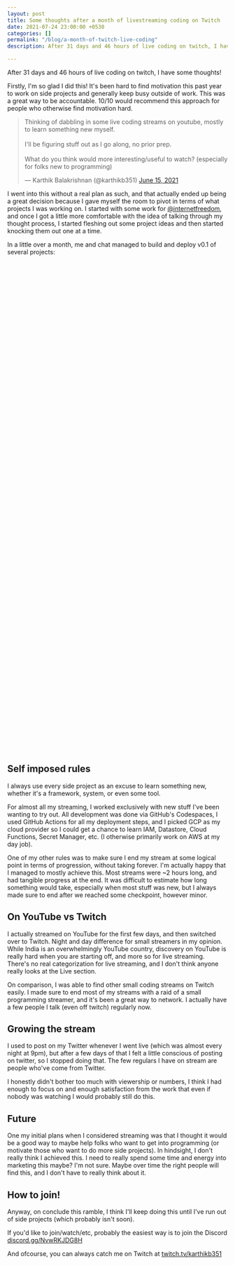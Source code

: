 ```yaml
---
layout: post
title: Some thoughts after a month of livestreaming coding on Twitch
date: 2021-07-24 23:00:00 +0530
categories: []
permalink: "/blog/a-month-of-twitch-live-coding"
description: After 31 days and 46 hours of live coding on twitch, I have some thoughts™️

---
```

After 31 days and 46 hours of live coding on twitch, I have some thoughts!

Firstly, I'm so glad I did this! It's been hard to find motivation this past year to work on side projects and generally keep busy outside of work. This was a great way to be accountable. 10/10 would recommend this approach for people who otherwise find motivation hard.

<blockquote class="twitter-tweet"><p lang="en" dir="ltr">Thinking of dabbling in some live coding streams on youtube, mostly to learn something new myself.<br><br>I'll be figuring stuff out as I go along, no prior prep.<br><br>What do you think would more interesting/useful to watch? (especially for folks new to programming)</p>— Karthik Balakrishnan (@karthikb351) <a href="https://twitter.com/karthikb351/status/1404845083346706434?ref_src=twsrc%5Etfw">June 15, 2021</a></blockquote> <script async src="https://platform.twitter.com/widgets.js" charset="utf-8"></script>

I went into this without a real plan as such, and that actually ended up being a great decision because I gave myself the room to pivot in terms of what projects I was working on. I started with some work for [@internetfreedom](https://twitter.com/internetfreedom), and once I got a little more comfortable with the idea of talking through my thought process, I started fleshing out some project ideas and then started knocking them out one at a time.

In a little over a month, me and chat managed to build and deploy v0.1 of several projects:


<div class="row">
  <article class="col-6 col-12-xsmall work-item">
    <div class="iframely-embed"><div class="iframely-responsive" style="padding-bottom: 50%; padding-top: 120px;"><a href="https://github.com/karthikb351/distrava" data-iframely-url="//cdn.iframe.ly/okgWQtd"></a></div></div><script async src="//cdn.iframe.ly/embed.js" charset="utf-8"></script>
  </article>
  <article class="col-6 col-12-xsmall work-item">
    <div class="iframely-embed"><div class="iframely-responsive" style="padding-bottom: 50%; padding-top: 120px;"><a href="https://github.com/karthikb351/razorpay-stream-alerts" data-iframely-url="//cdn.iframe.ly/aY2lNQe"></a></div></div><script async src="//cdn.iframe.ly/embed.js" charset="utf-8"></script>
  </article>
  <article class="col-6 col-12-xsmall work-item">
    <div class="iframely-embed"><div class="iframely-responsive" style="padding-bottom: 50%; padding-top: 120px;"><a href="https://github.com/ReRollBLR/telegram-discord-sync" data-iframely-url="//cdn.iframe.ly/YYMf8Ep"></a></div></div><script async src="//cdn.iframe.ly/embed.js" charset="utf-8"></script>
  </article>
</div>







## Self imposed rules
I always use every side project as an excuse to learn something new, whether it's a framework, system, or even some tool.

For almost all my streaming, I worked exclusively with new stuff I've been wanting to try out.
All development was done via GitHub's Codespaces, I used GitHub Actions for all my deployment steps, and I picked GCP as my cloud provider so I could get a chance to learn IAM, Datastore, Cloud Functions, Secret Manager, etc. (I otherwise primarily work on AWS at my day job).

One of my other rules was to make sure I end my stream at some logical point in terms of progression, without taking forever. I'm actually happy that I managed to mostly achieve this. Most streams were ~2 hours long, and had tangible progress at the end. It was difficult to estimate how long something would take, especially when most stuff was new, but I always made sure to end after we reached some checkpoint, however minor.

## On YouTube vs Twitch
I actually streamed on YouTube for the first few days, and then switched over to Twitch. Night and day difference for small streamers in my opinion.
While India is an overwhelmingly YouTube country, discovery on YouTube is really hard when you are starting off, and more so for live streaming. There's no real categorization for live streaming, and I don't think anyone really looks at the Live section.

On comparison, I was able to find other small coding streams on Twitch easily.
I made sure to end most of my streams with a raid of a small programming streamer, and it's been a great way to network. I actually have a few people I talk (even off twitch) regularly now.

## Growing the stream
I used to post on my Twitter whenever I went live (which was almost every night at 9pm), but after a few days of that I felt a little conscious of posting on twitter, so I stopped doing that. The few regulars I have on stream are people who've come from Twitter.

I honestly didn't bother too much with viewership or numbers, I think I had enough to focus on and enough satisfaction from the work that even if nobody was watching I would probably still do this.


## Future
One my initial plans when I considered streaming was that I thought it would be a good way to maybe help folks who want to get into programming (or motivate those who want to do more side projects).
In hindsight, I don't really think I achieved this. I need to really spend some time and energy into marketing this maybe? I'm not sure. Maybe over time the right people will find this, and I don't have to really think about it.


## How to join!
Anyway, on conclude this ramble, I think I'll keep doing this until I've run out of side projects (which probably isn't soon). 

If you'd like to join/watch/etc, probably the easiest way is to join the Discord [discord.gg/NvwRKJDG8H](https://discord.gg/NvwRKJDG8H)

And ofcourse, you can always catch me on Twitch at [twitch.tv/karthikb351](https://twitch.tv/karthikb351)